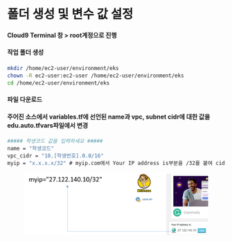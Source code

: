 # 폴더 생성 및 변수 값 설정

#### Cloud9 Terminal 창 > root계정으로 진행

#### 작업 폴더 생성

```bash
mkdir /home/ec2-user/environment/eks
chown -R ec2-user:ec2-user /home/ec2-user/environment/eks
cd /home/ec2-user/environment/eks
```

#### 파일 다운로드



#### 주어진 소스에서 variables.tf에 선언된 name과 vpc, subnet cidr에 대한 값을 edu.auto.tfvars파일에서 변경

```bash
##### 학생코드 값을 입력하세요 #####
name = "학생코드"
vpc_cidr = "10.[학생번호].0.0/16"
myip = "x.x.x.x/32" # myip.com에서 Your IP address is부분을 /32를 붙여 cidr값으로 표현
```

<figure><img src="../.gitbook/assets/image (5) (1).png" alt=""><figcaption></figcaption></figure>
